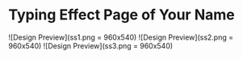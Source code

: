 # Typing Effect Page of Your Name

![Design Preview](ss1.png = 960x540)
![Design Preview](ss2.png = 960x540)
![Design Preview](ss3.png = 960x540)